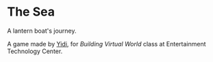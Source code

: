 # The Sea

A lantern boat's journey.

A game made by [Yidi](http://www.yidizhu.com), for *Building Virtual World* class at Entertainment Technology Center.
